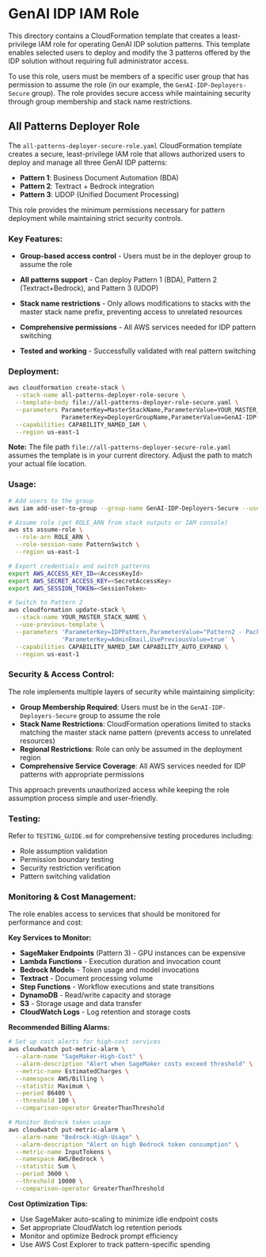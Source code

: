 # GenAI IDP IAM Role

This directory contains a CloudFormation template that creates a least-privilege IAM role for operating GenAI IDP solution patterns. This template enables selected users to deploy and modify the 3 patterns offered by the IDP solution without requiring full administrator access.

To use this role, users must be members of a specific user group that has permission to assume the role (in our example, the `GenAI-IDP-Deployers-Secure` group). The role provides secure access while maintaining security through group membership and stack name restrictions.

## All Patterns Deployer Role

The `all-patterns-deployer-secure-role.yaml` CloudFormation template creates a secure, least-privilege IAM role that allows authorized users to deploy and manage all three GenAI IDP patterns:
- **Pattern 1**: Business Document Automation (BDA)
- **Pattern 2**: Textract + Bedrock integration
- **Pattern 3**: UDOP (Unified Document Processing)

This role provides the minimum permissions necessary for pattern deployment while maintaining strict security controls.

### Key Features:
- **Group-based access control** - Users must be in the deployer group to assume the role
- **All patterns support** - Can deploy Pattern 1 (BDA), Pattern 2 (Textract+Bedrock), and Pattern 3 (UDOP)
- **Stack name restrictions** - Only allows modifications to stacks with the master stack name prefix, preventing access to unrelated resources
- **Comprehensive permissions** - All AWS services needed for IDP pattern switching

- **Tested and working** - Successfully validated with real pattern switching

### Deployment:
```bash
aws cloudformation create-stack \
  --stack-name all-patterns-deployer-role-secure \
  --template-body file://all-patterns-deployer-role-secure.yaml \
  --parameters ParameterKey=MasterStackName,ParameterValue=YOUR_MASTER_STACK_NAME \
               ParameterKey=DeployerGroupName,ParameterValue=GenAI-IDP-Deployers-Secure \
  --capabilities CAPABILITY_NAMED_IAM \
  --region us-east-1
```

**Note:** The file path `file://all-patterns-deployer-secure-role.yaml` assumes the template is in your current directory. Adjust the path to match your actual file location.

### Usage:
```bash
# Add users to the group
aws iam add-user-to-group --group-name GenAI-IDP-Deployers-Secure --user-name USERNAME

# Assume role (get ROLE_ARN from stack outputs or IAM console)
aws sts assume-role \
  --role-arn ROLE_ARN \
  --role-session-name PatternSwitch \
  --region us-east-1

# Export credentials and switch patterns
export AWS_ACCESS_KEY_ID=<AccessKeyId>
export AWS_SECRET_ACCESS_KEY=<SecretAccessKey>
export AWS_SESSION_TOKEN=<SessionToken>

# Switch to Pattern 2
aws cloudformation update-stack \
  --stack-name YOUR_MASTER_STACK_NAME \
  --use-previous-template \
  --parameters 'ParameterKey=IDPPattern,ParameterValue="Pattern2 - Packet processing with Textract and Bedrock"' \
               'ParameterKey=AdminEmail,UsePreviousValue=true' \
  --capabilities CAPABILITY_NAMED_IAM CAPABILITY_AUTO_EXPAND \
  --region us-east-1
```

### Security & Access Control:
The role implements multiple layers of security while maintaining simplicity:
- **Group Membership Required**: Users must be in the `GenAI-IDP-Deployers-Secure` group to assume the role
- **Stack Name Restrictions**: CloudFormation operations limited to stacks matching the master stack name pattern (prevents access to unrelated resources)
- **Regional Restrictions**: Role can only be assumed in the deployment region
- **Comprehensive Service Coverage**: All AWS services needed for IDP patterns with appropriate permissions

This approach prevents unauthorized access while keeping the role assumption process simple and user-friendly.

### Testing:
Refer to `TESTING_GUIDE.md` for comprehensive testing procedures including:
- Role assumption validation
- Permission boundary testing
- Security restriction verification
- Pattern switching validation

### Monitoring & Cost Management:
The role enables access to services that should be monitored for performance and cost:

**Key Services to Monitor:**
- **SageMaker Endpoints** (Pattern 3) - GPU instances can be expensive
- **Lambda Functions** - Execution duration and invocation count
- **Bedrock Models** - Token usage and model invocations
- **Textract** - Document processing volume
- **Step Functions** - Workflow executions and state transitions
- **DynamoDB** - Read/write capacity and storage
- **S3** - Storage usage and data transfer
- **CloudWatch Logs** - Log retention and storage costs

**Recommended Billing Alarms:**
```bash
# Set up cost alerts for high-cost services
aws cloudwatch put-metric-alarm \
  --alarm-name "SageMaker-High-Cost" \
  --alarm-description "Alert when SageMaker costs exceed threshold" \
  --metric-name EstimatedCharges \
  --namespace AWS/Billing \
  --statistic Maximum \
  --period 86400 \
  --threshold 100 \
  --comparison-operator GreaterThanThreshold

# Monitor Bedrock token usage
aws cloudwatch put-metric-alarm \
  --alarm-name "Bedrock-High-Usage" \
  --alarm-description "Alert on high Bedrock token consumption" \
  --metric-name InputTokens \
  --namespace AWS/Bedrock \
  --statistic Sum \
  --period 3600 \
  --threshold 10000 \
  --comparison-operator GreaterThanThreshold
```

**Cost Optimization Tips:**
- Use SageMaker auto-scaling to minimize idle endpoint costs
- Set appropriate CloudWatch log retention periods
- Monitor and optimize Bedrock prompt efficiency
- Use AWS Cost Explorer to track pattern-specific spending